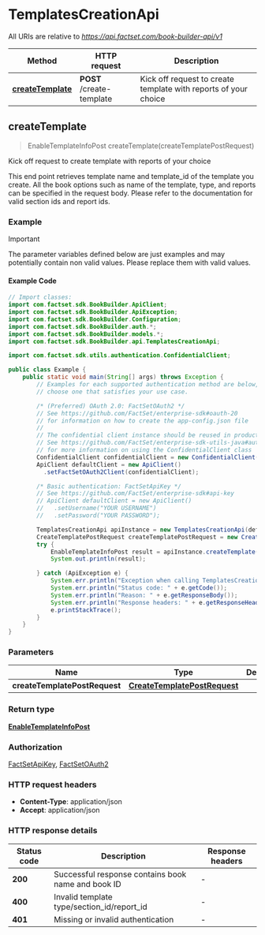 # TemplatesCreationApi

All URIs are relative to *https://api.factset.com/book-builder-api/v1*

Method | HTTP request | Description
------------- | ------------- | -------------
[**createTemplate**](TemplatesCreationApi.md#createTemplate) | **POST** /create-template | Kick off request to create template with reports of your choice



## createTemplate

> EnableTemplateInfoPost createTemplate(createTemplatePostRequest)

Kick off request to create template with reports of your choice

This end point retrieves template name and template_id of the template you create. All the book options such as name of the template, type, and reports can be specified in the request body. Please refer to the documentation for valid section ids and report ids.

### Example

> [!IMPORTANT]
> The parameter variables defined below are just examples and may potentially contain non valid values. Please replace them with valid values.

#### Example Code

```java
// Import classes:
import com.factset.sdk.BookBuilder.ApiClient;
import com.factset.sdk.BookBuilder.ApiException;
import com.factset.sdk.BookBuilder.Configuration;
import com.factset.sdk.BookBuilder.auth.*;
import com.factset.sdk.BookBuilder.models.*;
import com.factset.sdk.BookBuilder.api.TemplatesCreationApi;

import com.factset.sdk.utils.authentication.ConfidentialClient;

public class Example {
    public static void main(String[] args) throws Exception {
        // Examples for each supported authentication method are below,
        // choose one that satisfies your use case.

        /* (Preferred) OAuth 2.0: FactSetOAuth2 */
        // See https://github.com/FactSet/enterprise-sdk#oauth-20
        // for information on how to create the app-config.json file
        //
        // The confidential client instance should be reused in production environments.
        // See https://github.com/FactSet/enterprise-sdk-utils-java#authentication
        // for more information on using the ConfidentialClient class
        ConfidentialClient confidentialClient = new ConfidentialClient("./path/to/config.json");
        ApiClient defaultClient = new ApiClient()
          .setFactSetOAuth2Client(confidentialClient);

        /* Basic authentication: FactSetApiKey */
        // See https://github.com/FactSet/enterprise-sdk#api-key
        // ApiClient defaultClient = new ApiClient()
        //   .setUsername("YOUR USERNAME")
        //   .setPassword("YOUR PASSWORD");

        TemplatesCreationApi apiInstance = new TemplatesCreationApi(defaultClient);
        CreateTemplatePostRequest createTemplatePostRequest = new CreateTemplatePostRequest(); // CreateTemplatePostRequest | 
        try {
            EnableTemplateInfoPost result = apiInstance.createTemplate(createTemplatePostRequest);
            System.out.println(result);

        } catch (ApiException e) {
            System.err.println("Exception when calling TemplatesCreationApi#createTemplate");
            System.err.println("Status code: " + e.getCode());
            System.err.println("Reason: " + e.getResponseBody());
            System.err.println("Response headers: " + e.getResponseHeaders());
            e.printStackTrace();
        }
    }
}
```

### Parameters


Name | Type | Description  | Notes
------------- | ------------- | ------------- | -------------
 **createTemplatePostRequest** | [**CreateTemplatePostRequest**](CreateTemplatePostRequest.md)|  |

### Return type

[**EnableTemplateInfoPost**](EnableTemplateInfoPost.md)

### Authorization

[FactSetApiKey](../README.md#FactSetApiKey), [FactSetOAuth2](../README.md#FactSetOAuth2)

### HTTP request headers

- **Content-Type**: application/json
- **Accept**: application/json

### HTTP response details
| Status code | Description | Response headers |
|-------------|-------------|------------------|
| **200** | Successful response contains book name and book ID |  -  |
| **400** | Invalid template type/section_id/report_id |  -  |
| **401** | Missing or invalid authentication |  -  |

